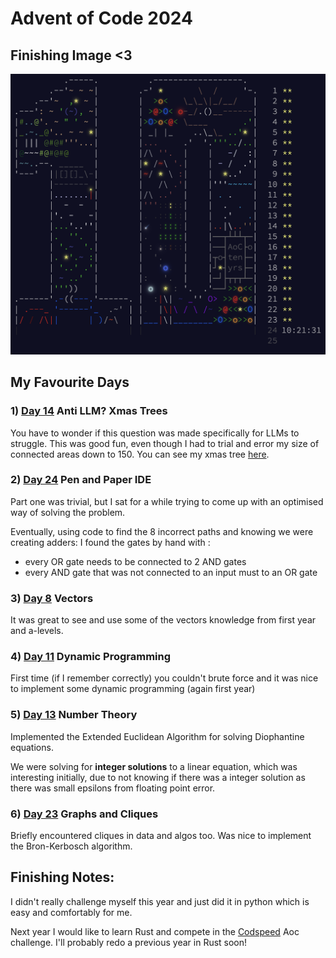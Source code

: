 # Advent of Code 2024

## Finishing Image <3
![Finsihed Tree](images/finished.png)

## My Favourite Days
### 1) [Day 14](/14) Anti LLM? Xmas Trees
You have to wonder if this question was made specifically for LLMs to struggle.
This was good fun, even though I had to trial and error my size of connected areas down to 150.
You can see my xmas tree [here](/14).

### 2) [Day 24](/24) Pen and Paper IDE
Part one was trivial, but I sat for a while trying to come up with an optimised way of solving the problem.

Eventually, using code to find the 8 incorrect paths and knowing we were creating adders: I found the gates by hand with :
- every OR gate needs to be connected to 2 AND gates
- every AND gate that was not connected to an input must to an OR gate

### 3) [Day 8](/8) Vectors
It was great to see and use some of the vectors knowledge from first year and a-levels.

### 4) [Day 11](/11) Dynamic Programming

First time (if I remember correctly) you couldn't brute force and it was nice to implement some dynamic programming (again first year)

### 5) [Day 13](/13) Number Theory
Implemented the Extended Euclidean Algorithm for solving Diophantine equations. 

We were solving for **integer solutions** to a linear equation, which was interesting initially, due to not knowing if there was a integer solution as there was small epsilons from floating point error.

### 6) [Day 23](/23) Graphs and Cliques 

Briefly encountered cliques in data and algos too. Was nice to implement the Bron-Kerbosch algorithm.

## Finishing Notes:

I didn't really challenge myself this year and just did it in python which is easy and comfortably for me.

Next year I would like to learn Rust and compete in the [Codspeed](https://codspeed.io/advent?utm_source=aoc) Aoc challenge. I'll probably redo a previous year in Rust soon!

